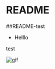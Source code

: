 # README

##README-test

* Helllo


test

![gif](https://user-images.githubusercontent.com/69977425/105274768-39c65300-5be1-11eb-9486-2c924dbbd429.gif)
